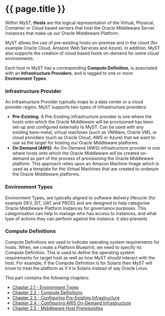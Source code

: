 # {{ page.title }}
Within MyST, **Hosts** are the logical representation of the Virtual, Physical, Container or Cloud based servers that host the Oracle Middleware Server instances that make up our Oracle Middleware Platform.

MyST allows the use of pre-existing hosts on-premise and in the cloud (for example Oracle Cloud, Amazon Web Services and Azure). In addition, MyST also supports the creation of cloud based hosts on-demand for some cloud environments.

Each host in MyST has a corresponding **Compute Definition**, is associated with an **Infrastructure Providers**, and is tagged to one or more **Environment Types**.

### Infrastructure Provider
An Infrastructure Provider typically maps to a data center or a cloud provider region. MyST supports two types of infrastructure providers:

* **Pre-Existing**: A Pre-Existing infrastructure provider is one where the hosts onto which the Oracle Middleware will be provisioned has been set-up and configured externally to MyST. Can be used with any existing bare-metal, virtual machines (such as VMWare, Oracle VM), or cloud providers (such as Oracle Cloud, AWS or Azure) that we want to use as the target for hosting our Oracle Middleware platforms. 
* **On Demand (AWS)**: An On-Demand (AWS) infrastructure provider is one where hosts onto which the Oracle Middleware will be created on-demand as part of the process of provisioning the Oracle Middleware platform. This approach relies upon an Amazon Machine Image which is used as a template for the Virtual Machines that are created to underpin the Oracle Middleware platforms.

### Environment Types
Environment Types, are typically aligned to software delivery lifecycle (for example DEV, SIT, UAT and PROD) and are designed to help categorise Oracle Middleware Platform Instances for governance purposes. This categorisation can help to manage who has access to instances, and what type of actions they can perform against the instance. It also prevents

### Compute Definitions
Compute Definitions are used to indicate operating system requirements for hosts. When, we create a Platform Blueprint, we need to specify its Compute Definition. This is used to define the operating system requirements for target host as well as how MyST should interact with the host. For example, if the Compute Definition is for Solaris then MyST will know to treat the platform as if it is Solaris instead of say Oracle Linux.

This part contains the following chapters:

* [Chapter 2.1 - Environment Types](2.1.environmentTypes/2.1.0.environmentTypes.md)
* [Chapter 2.2 - Compute Definitions](2.2.computeDefinitions/2.2.0.computeDefinitions.md)
* [Chapter 2.3 - Configuring Pre-Existing Infrastructure](2.3.preExistingInfrastructure/2.3.0.preExistingInfrastructure.md)
* [Chapter 2.4 - Configuring AWS On-Demand Infrastructure](2.4.awsOnDemand/2.4.0.awsOnDemand.md)
* [Chapter 2.5 - Middleware Host Prerequisites](2.5.middlewareHosts/2.5.0.middlewareHosts.md)


